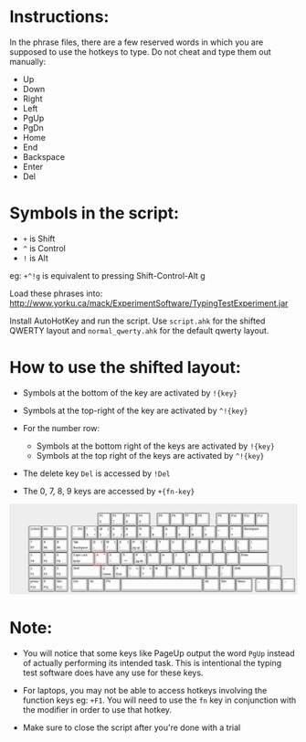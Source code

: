 # Instructions: #

In the phrase files, there are a few reserved words in which you are supposed to use the hotkeys to type. Do not cheat and type them out manually:

- Up
- Down
- Right
- Left
- PgUp
- PgDn
- Home
- End
- Backspace
- Enter
- Del

# Symbols in the script: #
- `+` is Shift
- `^` is Control
- `!` is Alt

eg: `+^!g` is equivalent to pressing Shift-Control-Alt g

Load these phrases into: http://www.yorku.ca/mack/ExperimentSoftware/TypingTestExperiment.jar

Install AutoHotKey and run the script. Use `script.ahk` for the shifted QWERTY layout and `normal_qwerty.ahk` for the default qwerty layout.

# How to use the shifted layout: #

- Symbols at the bottom of the key are activated by `!{key}`

- Symbols at the top-right of the key are activated by `^!{key}`

- For the number row:
  - Symbols at the bottom right of the keys are activated by `!{key}`
  - Symbols at the top right of the keys are activated by `^!{key}`

- The delete key `Del` is accessed by `!Del`

- The 0, 7, 8, 9 keys are accessed by `+{fn-key}`

![alt text](https://github.com/Yakabuff/EECS-4441-Project/blob/main/keyboard-layout.png)


# Note: #

- You will notice that some keys like PageUp output the word `PgUp` instead of actually performing its intended task. This is intentional the typing test software does have any use for these keys. 

- For laptops, you may not be able to access hotkeys involving the function keys eg: `+F1`. You will need to use the `fn` key in conjunction with the modifier in order to use that hotkey.

- Make sure to close the script after you're done with a trial



